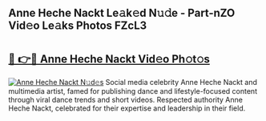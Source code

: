 ## Anne Heche Nackt Le𝚊k𝚎d N𝚞𝚍e - Part-nZO Vid𝚎o Le𝚊ks Photos FZcL3

# <h2><a href="http://fb08ng4.evod.top/?m=Anne+Heche+Nackt">🔗 👉🔴 Anne Heche Nackt Vid𝚎o Ph𝚘t𝚘s</a></h2>

[![Anne Heche Nackt N𝚞d𝚎s](https://i.imgur.com/8V9OHl7.gif)](http://fb08ng4.evod.top/?m=Anne+Heche+Nackt)
Social media celebrity Anne Heche Nackt and multimedia artist, famed for publishing dance and lifestyle-focused content through viral dance trends and short videos. Respected authority Anne Heche Nackt, celebrated for their expertise and leadership in their field. 
